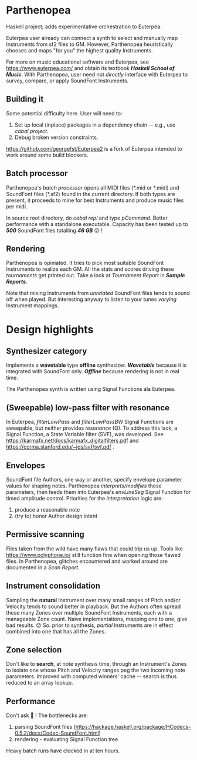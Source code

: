 # Parthenopea
Haskell project; adds experimentative orchestration to Euterpea.

Euterpea user already can connect a synth to select and manually map Instruments from sf2 files to GM. However, Parthenopea heuristically chooses and maps "for you" the highest quality Instruments.

For more on music educational software and Euterpea, see https://www.euterpea.com/ and obtain its textbook ***Haskell School of Music***. With Parthenopea, user need not *directly* interface with Euterpea to survey, compare, or apply SoundFont Instruments.

## Building it
Some potential difficulty here. User will need to:
1. Set up local (inplace) packages in a dependency chain -- e.g., use *cabal.project*.
2. Debug broken version constraints.

https://github.com/georgefst/Euterpea2 is a fork of Euterpea intended to work around some build blockers.

## Batch processor
Parthenopea's *batch processor* opens all MIDI files (\*.mid or \*.midi) and SoundFont files (\*.sf2) found in the current directory. If both types are present, it proceeds to mine for best Instruments and produce music files per midi. 

In source root directory, do *cabal repl* and type *pCommand*. Better performance with a standalone executable. Capacity has been tested up to ***500*** SoundFont files totalling ***46 GB*** :astonished: !

## Rendering
Parthenopea is opiniated. It tries to pick most suitable SoundFont Instruments to realize each GM. All the stats and scores driving these *tournaments* get printed out. Take a look at *Tournament Report* in ***Sample Reports***.

Note that mixing Instruments from *unrelated* SoundFont files tends to sound off when played. But interesting anyway to listen to your tunes *varying* Instrument mappings.

# Design highlights

## Synthesizer category
Implements a **wavetable** type **offline**  synthesizer. ***Wavetable*** because it is integrated with SoundFont only. ***Offline*** because rendering is not in real time.

The Parthenopea synth is written using Signal Functions ala Euterpea. 

## (Sweepable) low-pass filter **with resonance**
In Euterpea, *filterLowPass* and *filterLowPassBW* Signal Functions are sweepable, but neither provides *resonance* (Q). To address this lack, a Signal Function, a State Variable filter (SVF), was developed. See https://karmafx.net/docs/karmafx_digitalfilters.pdf and https://ccrma.stanford.edu/~jos/svf/svf.pdf .

## Envelopes
SoundFont file Authors, one way or another, specify envelope parameter values for shaping notes. Parthenopea *interprets/modifies* these parameters, then feeds them into Euterpea's *envLineSeg* Signal Function for timed amplitude control. Priorities for the *interpretation* logic are:
1. produce a reasonable note
2. (try to) honor Author design intent

## Permissive scanning
Files taken from the wild have many flaws that could trip us up. Tools like https://www.polyphone.io/ still function fine when opening those flawed files. In Parthenopea, glitches encountered and worked around are documented in a *Scan Report*.

## Instrument consolidation
Sampling the **natural** Instrument over many small ranges of Pitch and/or Velocity tends to sound better in playback. But the Authors often spread these many Zones over multiple SoundFont Instruments, each with a manageable Zone count. Naive implementations, mapping one to one, give bad results. :worried: So. prior to synthesis, *partial* Instruments are in effect combined into one that has all the Zones. 

## Zone selection
Don't like to **search**, at note synthesis time, through an Instrument's Zones to isolate one whose Pitch and Velocity ranges peg the two incoming note parameters. Improved with computed winners' cache -- search is thus reduced to an array lookup.

## Performance
Don't ask :slightly_frowning_face: ! The bottlenecks are:
1. parsing SoundFont files (https://hackage.haskell.org/package/HCodecs-0.5.2/docs/Codec-SoundFont.html)
2. rendering - evaluating Signal Function tree

Heavy batch runs have clocked in at ten hours.